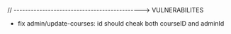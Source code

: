 // ---------------------------------------------> VULNERABILITES

- fix admin/update-courses: id should cheak both courseID and adminId